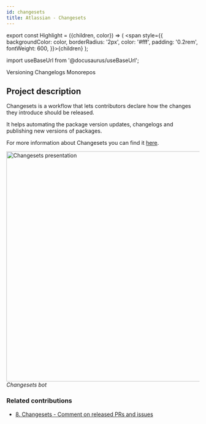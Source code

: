 ```yaml
---
id: changesets
title: Atlassian - Changesets
---
```


export const Highlight = ({children, color}) => ( <span style={{
      backgroundColor: color,
      borderRadius: '2px',
      color: '#fff',
      padding: '0.2rem',
      fontWeight: 600,
    }}>{children}</span> );

import useBaseUrl from '@docusaurus/useBaseUrl';

<div className="marginBottom">
  <span className="badge badge--secondary marginRight">Versioning</span>
  <span className="badge badge--secondary marginRight">Changelogs</span>
  <span className="badge badge--secondary marginRight">Monorepos</span>
</div>

## Project description

Changesets is a workflow that lets contributors declare how the changes they introduce should be released.

It helps automating the package version updates, changelogs and publishing new versions of packages.

For more information about Changesets you can find it <a href="https://github.com/atlassian/changesets"><Highlight color="#203666">here</Highlight></a>.

<div className="image-wrapper">
<img
  alt="Changesets presentation"
  src="https://user-images.githubusercontent.com/11481355/66183943-dc418680-e6bd-11e9-998d-e43f90a974bd.png"
  width="600"
/>
<br/>
<em>Changesets bot</em>
</div>

### Related contributions

- <a href="/docs/contributions/changesets80"><Highlight color="#203666">8. Changesets - Comment on released PRs and issues</Highlight></a>